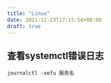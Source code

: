 ```yaml
---
title: "Linux"
date: 2021-12-23T17:15:54+08:00
draft: true
---
```


## 查看systemctl错误日志

```
journalctl -xefu 服务名

```